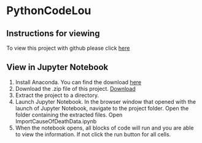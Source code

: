 # PythonCodeLou

## Instructions for viewing
To view this project with github please click [here](https://github.com/m4rsibar/PythonCodeLou/blob/master/ImportCauseOfDeathData.ipynb)

## View in Jupyter Notebook
1. Install Anaconda. You can find the download [here](https://www.anaconda.com/distribution/)
3. Download the .zip file of this project. [Download](https://github.com/m4rsibar/PythonCodeLou/archive/master.zip)
4. Extract the project to a directory.
5. Launch Jupyter Notebook. In the browser window that opened with the launch of Jupyter Notebook, navigate to the project folder. Open the folder containing the extracted files. Open ImportCauseOfDeathData.ipynb
6. When the notebook opens, all blocks of code will run and you are able to view the information. If not click the run button for all cells.
